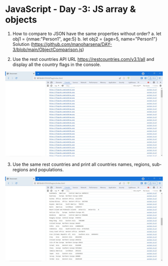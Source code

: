 # JavaScript - Day -3: JS array & objects

1. How to compare to JSON have the same properties without order?
    a. let obj1 = {nmae:"Person1", age:5}
    b. let obj2 = {age=5, name="Person1"}
    Solution (https://github.com/manoharsena/DAY-3/blob/main/ObjectComparison.js)
    
2. Use the rest countries API URL https://restcountries.com/v3.1/all and display all the country flags in the console.

![Output Screenshot](Falg_Output.JPG)

3. Use the same rest countries and print all countries names, regions, sub-regions and populations.

![Output Screenshot](Region_Output.JPG)